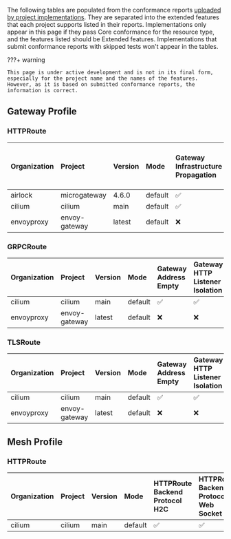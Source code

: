 
The following tables are populated from the conformance reports [uploaded by project implementations](https://github.com/kubernetes-sigs/gateway-api/tree/main/conformance/reports). They are separated into the extended features that each project supports listed in their reports.
Implementations only appear in this page if they pass Core conformance for the resource type, and the features listed should be Extended features. Implementations that submit conformance reports with skipped tests won't appear in the tables.



???+ warning


    This page is under active development and is not in its final form,
    especially for the project name and the names of the features.
    However, as it is based on submitted conformance reports, the information is correct.


## Gateway Profile

### HTTPRoute

| Organization   | Project       | Version   | Mode    | Gateway Infrastructure Propagation   | Gateway Port 8080   | HTTPRoute Backend Protocol H2C   | HTTPRoute Backend Protocol Web Socket   | HTTPRoute Backend Timeout   | HTTPRoute Destination Port Matching   | HTTPRoute Host Rewrite   | HTTPRoute Method Matching   | HTTPRoute Parent Ref Port   | HTTPRoute Path Redirect   | HTTPRoute Path Rewrite   | HTTPRoute Port Redirect   | HTTPRoute Query Param Matching   | HTTPRoute Request Timeout   | HTTPRoute Response Header Modification   | HTTPRoute Scheme Redirect   | Gateway Address Empty   | Gateway HTTP Listener Isolation   | Gateway Static Addresses   | HTTPRoute Backend Request Header Modification   | HTTPRoute Request Mirror   | HTTPRoute Request Multiple Mirrors   | HTTPRoute Request Percentage Mirror   |
|:---------------|:--------------|:----------|:--------|:-------------------------------------|:--------------------|:---------------------------------|:----------------------------------------|:----------------------------|:--------------------------------------|:-------------------------|:----------------------------|:----------------------------|:--------------------------|:-------------------------|:--------------------------|:---------------------------------|:----------------------------|:-----------------------------------------|:----------------------------|:------------------------|:----------------------------------|:---------------------------|:------------------------------------------------|:---------------------------|:-------------------------------------|:--------------------------------------|
| airlock        | microgateway  | 4.6.0     | default | :white_check_mark:                   | :white_check_mark:  | :white_check_mark:               | :white_check_mark:                      | :white_check_mark:          | :white_check_mark:                    | :white_check_mark:       | :white_check_mark:          | :white_check_mark:          | :white_check_mark:        | :white_check_mark:       | :white_check_mark:        | :white_check_mark:               | :white_check_mark:          | :white_check_mark:                       | :white_check_mark:          | :x:                     | :x:                               | :x:                        | :x:                                             | :x:                        | :x:                                  | :x:                                   |
| cilium         | cilium        | main      | default | :white_check_mark:                   | :white_check_mark:  | :white_check_mark:               | :white_check_mark:                      | :white_check_mark:          | :white_check_mark:                    | :white_check_mark:       | :white_check_mark:          | :x:                         | :white_check_mark:        | :white_check_mark:       | :white_check_mark:        | :white_check_mark:               | :white_check_mark:          | :white_check_mark:                       | :white_check_mark:          | :white_check_mark:      | :white_check_mark:                | :white_check_mark:         | :white_check_mark:                              | :white_check_mark:         | :white_check_mark:                   | :white_check_mark:                    |
| envoyproxy     | envoy-gateway | latest    | default | :x:                                  | :white_check_mark:  | :white_check_mark:               | :white_check_mark:                      | :white_check_mark:          | :white_check_mark:                    | :white_check_mark:       | :white_check_mark:          | :white_check_mark:          | :white_check_mark:        | :white_check_mark:       | :white_check_mark:        | :white_check_mark:               | :white_check_mark:          | :white_check_mark:                       | :white_check_mark:          | :white_check_mark:      | :white_check_mark:                | :x:                        | :white_check_mark:                              | :white_check_mark:         | :white_check_mark:                   | :white_check_mark:                    |

### GRPCRoute

| Organization   | Project       | Version   | Mode    | Gateway Address Empty   | Gateway HTTP Listener Isolation   | Gateway Infrastructure Propagation   | Gateway Port 8080   | Gateway Static Addresses   |
|:---------------|:--------------|:----------|:--------|:------------------------|:----------------------------------|:-------------------------------------|:--------------------|:---------------------------|
| cilium         | cilium        | main      | default | :white_check_mark:      | :white_check_mark:                | :white_check_mark:                   | :white_check_mark:  | :white_check_mark:         |
| envoyproxy     | envoy-gateway | latest    | default | :x:                     | :x:                               | :x:                                  | :x:                 | :x:                        |

### TLSRoute

| Organization   | Project       | Version   | Mode    | Gateway Address Empty   | Gateway HTTP Listener Isolation   | Gateway Infrastructure Propagation   | Gateway Port 8080   | Gateway Static Addresses   |
|:---------------|:--------------|:----------|:--------|:------------------------|:----------------------------------|:-------------------------------------|:--------------------|:---------------------------|
| cilium         | cilium        | main      | default | :white_check_mark:      | :white_check_mark:                | :white_check_mark:                   | :white_check_mark:  | :white_check_mark:         |
| envoyproxy     | envoy-gateway | latest    | default | :x:                     | :x:                               | :x:                                  | :x:                 | :x:                        |

## Mesh Profile

### HTTPRoute

| Organization   | Project   | Version   | Mode    | HTTPRoute Backend Protocol H2C   | HTTPRoute Backend Protocol Web Socket   | HTTPRoute Backend Request Header Modification   | HTTPRoute Backend Timeout   | HTTPRoute Destination Port Matching   | HTTPRoute Host Rewrite   | HTTPRoute Method Matching   | HTTPRoute Path Redirect   | HTTPRoute Path Rewrite   | HTTPRoute Port Redirect   | HTTPRoute Query Param Matching   | HTTPRoute Request Mirror   | HTTPRoute Request Multiple Mirrors   | HTTPRoute Request Percentage Mirror   | HTTPRoute Request Timeout   | HTTPRoute Response Header Modification   | HTTPRoute Scheme Redirect   | Mesh Cluster IP Matching   |
|:---------------|:----------|:----------|:--------|:---------------------------------|:----------------------------------------|:------------------------------------------------|:----------------------------|:--------------------------------------|:-------------------------|:----------------------------|:--------------------------|:-------------------------|:--------------------------|:---------------------------------|:---------------------------|:-------------------------------------|:--------------------------------------|:----------------------------|:-----------------------------------------|:----------------------------|:---------------------------|
| cilium         | cilium    | main      | default | :white_check_mark:               | :white_check_mark:                      | :white_check_mark:                              | :white_check_mark:          | :white_check_mark:                    | :white_check_mark:       | :white_check_mark:          | :white_check_mark:        | :white_check_mark:       | :white_check_mark:        | :white_check_mark:               | :white_check_mark:         | :white_check_mark:                   | :white_check_mark:                    | :white_check_mark:          | :white_check_mark:                       | :white_check_mark:          | :white_check_mark:         |